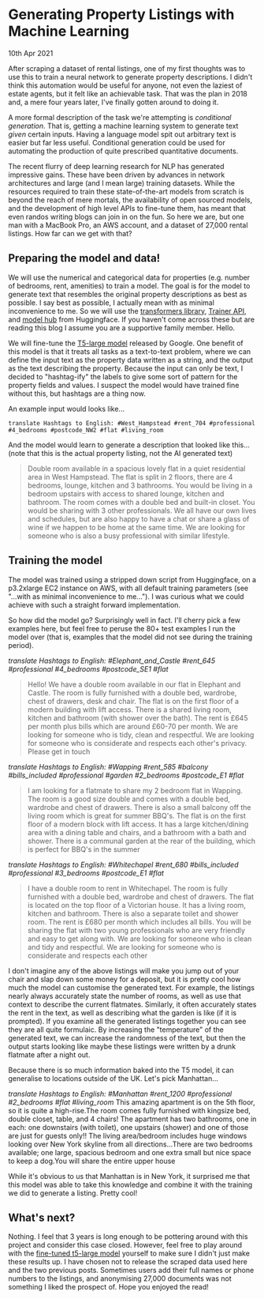 # Generating Property Listings with Machine Learning
<time datetime="2021-04-10 07:00">10th Apr 2021</time>

After scraping a dataset of rental listings, one of my first thoughts was to use this to train a neural network to generate property descriptions. I didn't think this automation would be useful for anyone, not even the laziest of estate agents, but it felt like an achievable task. That was the plan in 2018 and, a mere four years later, I've finally gotten around to doing it.

A more formal description of the task we're attempting is _conditional generation_. That is, getting a machine learning system to generate text _given_ certain inputs. Having a language model spit out arbitrary text is easier but far less useful. Conditional generation could be used for automating the production of quite prescribed quantitative documents.

The recent flurry of deep learning research for NLP has generated impressive gains. These have been driven by advances in network architectures and large (and I mean large) training datasets. While the resources required to train these state-of-the-art models from scratch is beyond the reach of mere mortals, the availability of open sourced models, and the development of high level APIs to fine-tune them, has meant that even randos writing blogs can join in on the fun. So here we are, but one man with a MacBook Pro, an AWS account, and a dataset of 27,000 rental listings. How far can we get with that?

## Preparing the model and data!
We will use the numerical and categorical data for properties (e.g. number of bedrooms, rent, amenities) to train a model. The goal is for the model to generate text that resembles the original property descriptions as best as possible. I say best as possible, I actually mean with as minimal inconvenience to me. So we will use the [transformers library](https://huggingface.co/transformers/), [Trainer API](https://huggingface.co/transformers/main_classes/trainer.html), and [model hub](https://huggingface.co/models) from Huggingface. If you haven't come across these but are reading this blog I assume you are a supportive family member. Hello.

We will fine-tune the [T5-large model](https://huggingface.co/transformers/model_doc/t5.html) released by Google. One benefit of this model is that it treats all tasks as a text-to-text problem, where we can define the input text as the property data written as a string, and the output as the text describing the property. Because the input can only be text, I decided to "hashtag-ify" the labels to give some sort of pattern for the property fields and values. I suspect the model would have trained fine without this, but hashtags are a thing now.

An example input would looks like...

`translate Hashtags to English: #West_Hampstead #rent_704 #professional #4_bedrooms #postcode_NW2 #flat #living_room`

And the model would learn to generate a description that looked like this... (note that this is the actual property listing, not the AI generated text)

> Double room available in a spacious lovely flat in a quiet residential area in West Hampstead. The flat is split in 2 floors, there are 4 bedrooms, lounge, kitchen and 3 bathrooms. You would be living in a bedroom upstairs with access to shared lounge, kitchen and bathroom. The room comes with a double bed and built-in closet. You would be sharing with 3 other professionals. We all have our own lives and schedules, but are also happy to have a chat or share a glass of wine if we happen to be home at the same time. We are looking for someone who is also a busy professional with similar lifestyle.

## Training the model
The model was trained using a stripped down script from Huggingface, on a p3.2xlarge EC2 instance on AWS, with all default training parameters (see "...with as minimal inconvenience to me..."). I was curious what we could achieve with such a straight forward implementation.

So how did the model go? Surprisingly well in fact. I'll cherry pick a few examples here, but feel free to peruse the 80+ test examples I run the model over (that is, examples that the model did not see during the training period).

*translate Hashtags to English: #Elephant_and_Castle #rent_645 #professional #4_bedrooms #postcode_SE1 #flat*
> Hello! We have a double room available in our flat in Elephant and Castle. The room is fully furnished with a double bed, wardrobe, chest of drawers, desk and chair. The flat is on the first floor of a modern building with lift access. There is a shared living room, kitchen and bathroom (with shower over the bath). The rent is £645 per month plus bills which are around £60-70 per month. We are looking for someone who is tidy, clean and respectful. We are looking for someone who is considerate and respects each other's privacy. Please get in touch

*translate Hashtags to English: #Wapping #rent_585 #balcony #bills_included #professional #garden #2_bedrooms #postcode_E1 #flat*
> I am looking for a flatmate to share my 2 bedroom flat in Wapping. The room is a good size double and comes with a double bed, wardrobe and chest of drawers. There is also a small balcony off the living room which is great for summer BBQ's. The flat is on the first floor of a modern block with lift access. It has a large kitchen/dining area with a dining table and chairs, and a bathroom with a bath and shower. There is a communal garden at the rear of the building, which is perfect for BBQ's in the summer

*translate Hashtags to English: #Whitechapel #rent_680 #bills_included #professional #3_bedrooms #postcode_E1 #flat*
> I have a double room to rent in Whitechapel. The room is fully furnished with a double bed, wardrobe and chest of drawers. The flat is located on the top floor of a Victorian house. It has a living room, kitchen and bathroom. There is also a separate toilet and shower room. The rent is £680 per month which includes all bills. You will be sharing the flat with two young professionals who are very friendly and easy to get along with. We are looking for someone who is clean and tidy and respectful. We are looking for someone who is considerate and respects each other

I don't imagine any of the above listings will make you jump out of your chair and slap down some money for a deposit, but it is pretty cool how much the model can customise the generated text. For example, the listings nearly always accurately state the number of rooms, as well as use that context to describe the current flatmates. Similarly, it often accurately states the rent in the text, as well as describing what the garden is like (if it is prompted). If you examine all the generated listings together you can see they are all quite formulaic. By increasing the "temperature" of the generated text, we can increase the randomness of the text, but then the output starts looking like maybe these listings were written by a drunk flatmate after a night out.

Because there is so much information baked into the T5 model, it can generalise to locations outside of the UK. Let's pick Manhattan...

*translate Hashtags to English: #Manhattan #rent_1200 #professional #2_bedrooms #flat #living_room*
This amazing apartment is on the 5th floor, so it is quite a high-rise.The room comes fully furnished with kingsize bed, double closet, table, and 4 chairs! The apartment has two bathrooms, one in each: one downstairs (with toilet), one upstairs (shower) and one of those are just for guests only!! The living area/bedroom includes huge windows looking over New York skyline from all directions...There are two bedrooms available; one large, spacious bedroom and one extra small but nice space to keep a dog.You will share the entire upper house

While it's obvious to us that Manhattan is in New York, it surprised me that this model was able to take this knowledge and combine it with the training we did to generate a listing. Pretty cool!

## What's next?
Nothing. I feel that 3 years is long enough to be pottering around with this project and consider this case closed. However, feel free to play around with the [fine-tuned t5-large model](https://t5-listing-generator.s3.eu-west-2.amazonaws.com/listing_generator.tgz) yourself to make sure I didn't just make these results up. I have chosen not to release the scraped data used here and the two previous posts. Sometimes users add their full names or phone numbers to the listings, and anonymising 27,000 documents was not something I liked the prospect of. Hope you enjoyed the read!
